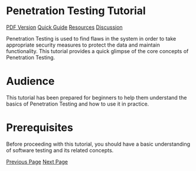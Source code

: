 # Penetration Testing Tutorial
[PDF Version](../penetration_testing/penetration_testing_pdf_version.md)
[Quick Guide](../penetration_testing/penetration_testing_quick_guide.md)
[Resources](../penetration_testing/penetration_testing_useful_resources.md)
[Discussion](../penetration_testing/penetration_testing_discussion.md)

Penetration Testing is used to find flaws in the system in order to take appropriate security measures to protect the data and maintain functionality. This tutorial provides a quick glimpse of the core concepts of Penetration Testing.

# Audience
This tutorial has been prepared for beginners to help them understand the basics of Penetration Testing and how to use it in practice.

# Prerequisites
Before proceeding with this tutorial, you should have a basic understanding of software testing and its related concepts.


[Previous Page](../penetration_testing/index.md) [Next Page](../penetration_testing/penetration_testing_introduction.md) 
